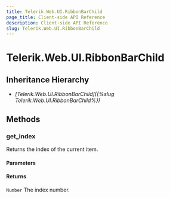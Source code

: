```yaml
---
title: Telerik.Web.UI.RibbonBarChild
page_title: Client-side API Reference
description: Client-side API Reference
slug: Telerik.Web.UI.RibbonBarChild
---
```


# Telerik.Web.UI.RibbonBarChild  

## Inheritance Hierarchy

* *[Telerik.Web.UI.RibbonBarChild]({%slug Telerik.Web.UI.RibbonBarChild%})*

## Methods


### get_index

Returns the index of the current item.

#### Parameters

#### Returns

`Number` The index number.